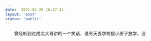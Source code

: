```yaml
---
date:  2021-01-20 16:17:32
layout: 'post'
status: 'public'
---
```


&emsp;&emsp;曾经听到过成龙大哥讲的一个笑话，说有天去学校接小房子放学，没